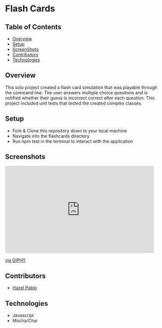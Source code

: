 # Flash Cards

## Table of Contents
- [Overview](#Overview)
- [Setup](#Setup)
- [ScreenShots](#ScreenShots)
- [Contributors](#Contributors)
- [Technologies](#Technologies)


## Overview
This solo project created a flash card simulation that was playable through the command line. The user answers multiple choice questions and is notified whether their guess is incorrect correct after each question. This project included unit tests that tested the created complex classes.


## Setup
- Fork & Clone this repository down to your local machine
- Navigate into the flashcards directory
- Run npm test in the terminal to interact with the application

## Screenshots

<iframe src="https://giphy.com/embed/MoFm5YbOTjeAusHBdz" width="480" height="282" frameBorder="0" class="giphy-embed" allowFullScreen></iframe><p><a href="https://giphy.com/gifs/MoFm5YbOTjeAusHBdz">via GIPHY</a></p>

## Contributors
- [Hazel Pablo](https://github.com/Hpablo08?tab=repositories)

## Technologies
  - Javascript
  - Mocha/Chai
